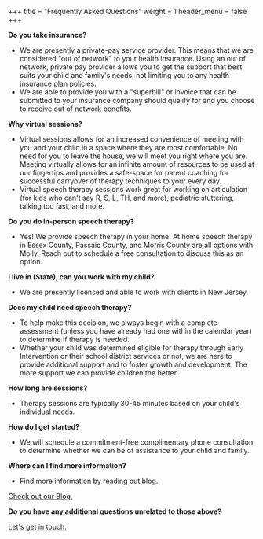 +++
title = "Frequently Asked Questions"
weight = 1
header_menu = false
+++

**Do you take insurance?**

* We  are presently a private-pay service provider. This means that we are considered "out of network" to your health insurance. Using an out of network, private pay provider allows you to get the support that best suits your child and family's needs, not limiting you to any health insurance plan policies.
* We are able to provide you with a "superbill" or invoice that can be submitted to your insurance company should qualify for and you choose to receive out of network benefits.

**Why virtual sessions?**

* Virtual sessions allows for an increased convenience of meeting with you and your child in a space where they are most comfortable. No need for you to leave the house, we will meet you right where you are.  Meeting virtually allows for an infinite amount of resources to be used at our fingertips and provides a safe-space for parent coaching for successful carryover of therapy techniques to your every day.
* Virtual speech therapy sessions work great for working on articulation (for kids who can't say R, S, L, TH, and more), pediatric stuttering, talking too fast, and more. 

**Do you do in-person speech therapy?**

* Yes! We provide speech therapy in your home. At home speech therapy in Essex County, Passaic County, and Morris County are all options with Molly. Reach out to schedule a free consultation to discuss this as an option. 

**I live in (State), can you work with my child?**

* We are presently licensed and able to work with clients in New Jersey.

**Does my child need speech therapy?**

* To help make this decision, we always begin with a complete assessment (unless you have already had one within the calendar year) to determine if therapy is needed.
* Whether your child was determined eligible for therapy through Early Intervention or their school district services or not, we are here to provide additional support and to foster growth and development. The more support we can provide children the better.

**How long are sessions?**

* Therapy sessions are typically 30-45 minutes based on your child's individual needs.

**How do I get started?**

* We will schedule a commitment-free complimentary phone consultation to determine whether we can be of assistance to your child and family.

**Where can I find more information?**

* Find more information by reading out blog.

[Check out our Blog.](/blog)

**Do you have any additional questions unrelated to those above?**

[Let's get in touch.](/#let-s-get-in-touch)
